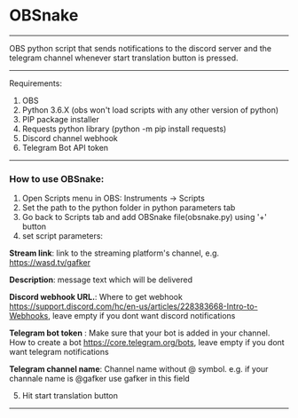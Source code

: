# OBSnake
__________________________________________________________________________________________
OBS python script that sends notifications to the discord server and the telegram channel whenever start translation button is pressed.
__________________________________________________________________________________________

Requirements:

1. OBS
2. Python 3.6.X (obs won't load scripts with any other version of python)
3. PIP package installer
4. Requests python library (python -m pip install requests)
5. Discord channel webhook
6. Telegram Bot API token
__________________________________________________________________________________________

<b><h3>How to use OBSnake:</h3></b>

1. Open Scripts menu in OBS: Instruments -> Scripts
2. Set the path to the python folder in python parameters tab
3. Go back to Scripts tab and add OBSnake file(obsnake.py) using '+' button
4. set script parameters:

 <b>Stream link</b>: link to the streaming platform's channel, e.g. https://wasd.tv/gafker
 
 <b>Description</b>: message text which will be delivered
 
 <b>Discord webhook URL.</b>: Where to get webhook https://support.discord.com/hc/en-us/articles/228383668-Intro-to-Webhooks, leave empty if you dont want discord notifications
  
 <b>Telegram bot token</b> : Make sure that your bot is added in your channel. How to create a bot https://core.telegram.org/bots, leave empty if you dont want telegram notifications
  
 <b>Telegram channel name</b>: Channel name without @ symbol. e.g. if your channale name is @gafker use gafker in this field
 
 5. Hit start translation button

__________________________________________________________________________________________
 
